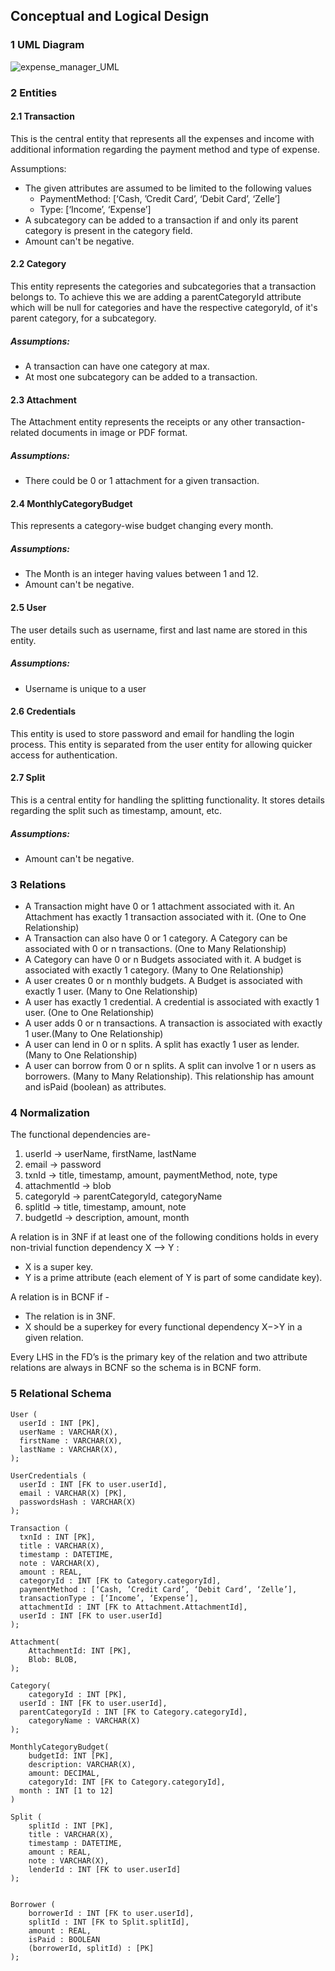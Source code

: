 ## Conceptual and Logical Design

### 1 UML Diagram
![expense_manager_UML](https://github.com/cs411-alawini/sp24-cs411-team051-OneOOne/assets/42375666/9f29daa0-49ba-45eb-8d15-4591170f41a6)


### 2 Entities

#### 2.1 Transaction
  This is the central entity that represents all the expenses and income with additional information regarding the payment method and type of expense.
  
  Assumptions:
  - The given attributes are assumed to be limited to the following values
      - PaymentMethod: [‘Cash, ’Credit Card’, ‘Debit Card’, ‘Zelle’]
      - Type: [‘Income’, ‘Expense’]
  - A subcategory can be added to a transaction if and only its parent category is present in the category field.
  - Amount can't be negative.

#### 2.2 Category
This entity represents the categories and subcategories that a transaction belongs to.
To achieve this we are adding a parentCategoryId attribute which will be null for categories and have the respective categoryId, of it's parent category, for a subcategory.
  ##### Assumptions:
  - A transaction can have one category at max.
  - At most one subcategory can be added to a transaction.


#### 2.3 Attachment
The Attachment entity represents the receipts or any other transaction-related documents in image or PDF format.

  ##### Assumptions:
  - There could be 0 or 1 attachment for a given transaction.

#### 2.4 MonthlyCategoryBudget
This represents a category-wise budget changing every month.

  ##### Assumptions:
  - The Month is an integer having values between 1 and 12.
  - Amount can't be negative.

#### 2.5  User
The user details such as username, first and last name are stored in this entity.

  ##### Assumptions:
  - Username is unique to a user

#### 2.6  Credentials
This entity is used to store password and email for handling the login process. This entity is separated from the user entity for allowing quicker access for authentication.


#### 2.7  Split
This is a central entity for handling the splitting functionality. It stores details regarding the split such as timestamp, amount, etc.

  ##### Assumptions:
  - Amount can't be negative.


### 3 Relations

- A Transaction might have 0 or 1 attachment associated with it. An Attachment has exactly 1 transaction associated with it. (One to One Relationship)
- A Transaction can also have 0 or 1 category. A Category can be associated with 0 or n transactions. (One to Many Relationship)
- A Category can have 0 or n Budgets associated with it. A budget is associated with exactly 1 category. (Many to One Relationship)
- A user creates 0 or n monthly budgets. A Budget is associated with exactly 1 user. (Many to One Relationship)
- A user has exactly 1 credential. A credential is associated with exactly 1 user. (One to One Relationship)
- A user adds 0 or n transactions. A transaction is associated with exactly 1 user.(Many to One Relationship)
- A user can lend in 0 or n splits. A split has exactly 1 user as lender. (Many to One Relationship)
- A user can borrow from 0 or n splits. A split can involve 1 or n users as borrowers. (Many to Many Relationship). This relationship has amount and isPaid (boolean) as attributes.

### 4 Normalization
The functional dependencies are-
1. userId -> userName, firstName, lastName
2. email -> password
3. txnId -> title, timestamp, amount, paymentMethod, note, type
4. attachmentId -> blob
5. categoryId -> parentCategoryId, categoryName
6. splitId -> title, timestamp, amount, note
7. budgetId -> description, amount, month

A relation is in 3NF if at least one of the following conditions holds in every non-trivial function dependency X –> Y :
* X is a super key.
* Y is a prime attribute (each element of Y is part of some candidate key).

A relation is in BCNF if -
* The relation is in 3NF.
* X should be a superkey for every functional dependency X−>Y in a given relation. 

Every LHS in the FD’s is the primary key of the relation and two attribute relations are always in BCNF so the schema is in BCNF form.


### 5 Relational Schema 
```
User (
  userId : INT [PK],
  userName : VARCHAR(X),
  firstName : VARCHAR(X),
  lastName : VARCHAR(X),
);

UserCredentials (
  userId : INT [FK to user.userId],
  email : VARCHAR(X) [PK],
  passwordsHash : VARCHAR(X)
);

Transaction (
  txnId : INT [PK],
  title : VARCHAR(X),
  timestamp : DATETIME,
  note : VARCHAR(X),
  amount : REAL, 
  categoryId : INT [FK to Category.categoryId],
  paymentMethod : [‘Cash, ’Credit Card’, ‘Debit Card’, ‘Zelle’],
  transactionType : [‘Income’, ‘Expense’],
  attachmentId : INT [FK to Attachment.AttachmentId],
  userId : INT [FK to user.userId]
);

Attachment(
	AttachmentId: INT [PK],
	Blob: BLOB,
);

Category(
	categoryId : INT [PK],
  userId : INT [FK to user.userId],
  parentCategoryId : INT [FK to Category.categoryId],
	categoryName : VARCHAR(X)
);

MonthlyCategoryBudget(
	budgetId: INT [PK],
	description: VARCHAR(X),
	amount: DECIMAL,
	categoryId: INT [FK to Category.categoryId],
  month : INT [1 to 12]
)

Split (
    splitId : INT [PK],
    title : VARCHAR(X),
    timestamp : DATETIME,
    amount : REAL,
    note : VARCHAR(X),
    lenderId : INT [FK to user.userId]
);


Borrower (
    borrowerId : INT [FK to user.userId],
    splitId : INT [FK to Split.splitId],
    amount : REAL,
    isPaid : BOOLEAN
    (borrowerId, splitId) : [PK]
);
```

